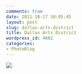 ```yaml
---
comments: true
date: 2011-10-17 10:05:45
layout: post
slug: dallas-arts-district
title: Dallas Arts District
wordpress_id: 4682
categories:
- PhotoBlog
---
```


![](http://ryanfitzer.com/main/wp-content/uploads/2011/10/2011-09-07-at-17-07-50-1.jpg)
